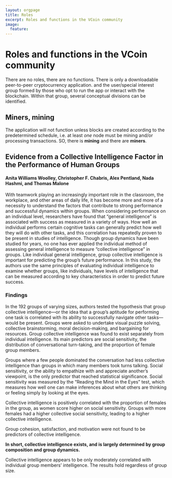 ```yaml
---
layout: orgpage
title: Roles
excerpt: Roles and functions in the VCoin community
image:
  feature:
---
```


# Roles and functions in the VCoin community

There are no roles, there are no functions. There is only a downloadable peer-to-peer cryptocurrency application. and the user/special interest group formed by those who opt to run the app or interact with the blockchain. Within that group, several conceptual divisions can be identified.

## Miners, mining

The application will not function unless blocks are created according to the predetermined schedule, i.e. at least *one* node must be mining and/or processing transactions. SO, there is **mining** and there are **miners**.


## Evidence from a Collective Intelligence Factor in the Performance of Human Groups 

#### Anita Williams Woolley, Christopher F. Chabris, Alex Pentland, Nada Hashmi, and Thomas Malone 

With teamwork playing an increasingly important role in the classroom, the workplace, and other areas of daily life, it has become more and more of a necessity to understand the factors that contribute to strong performance and successful dynamics within groups. When considering performance on an individual level, researchers have found that “general intelligence” is associated with success as measured in a variety of ways. How well an individual performs certain cognitive tasks can generally predict how well they will do with other tasks, and this correlation has repeatedly proven to be present in studies of intelligence. Though group dynamics have been studied for years, no one has ever applied the individual method of assessing general intelligence to measure “collective intelligence” in groups. Like individual general intelligence, group collective intelligence is important for predicting the group’s future performance. In this study, the authors use the same principles of evaluating individual intelligence to examine whether groups, like individuals, have levels of intelligence that can be measured according to key characteristics in order to predict future success.

### Findings

In the 192 groups of varying sizes, authors tested the hypothesis that group collective intelligence—or the idea that a group’s aptitude for performing one task is correlated with its ability to successfully navigate other tasks—would be present. Groups were asked to undertake visual puzzle solving, collective brainstorming, moral decision-making, and bargaining for resources. Group collective intelligence was found to exist separately from individual intelligence. Its main predictors are social sensitivity, the distribution of conversational turn-taking, and the proportion of female group members.

Groups where a few people dominated the conversation had less collective intelligence than groups in which many members took turns talking.
Social sensitivity, or the ability to empathize with and appreciate another’s viewpoint, is the only predictor that reached statistical significance. Social sensitivity was measured by the “Reading the Mind in the Eyes” test, which measures how well one can make inferences about what others are thinking or feeling simply by looking at the eyes.

Collective intelligence is positively correlated with the proportion of females in the group, as women score higher on social sensitivity. Groups with more females had a higher collective social sensitivity, leading to a higher collective intelligence.

Group cohesion, satisfaction, and motivation were not found to be predictors of collective intelligence.

**In short, collective intelligence exists, and is largely determined by group composition and group dynamics.**

Collective intelligence appears to be only moderately correlated with individual group members’ intelligence. The results hold regardless of group size.
